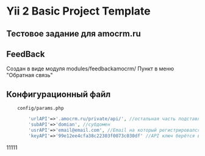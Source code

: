 Yii 2 Basic Project Template
============================

Тестовое задание для amocrm.ru
-------------------


FeedBack
------------
Создан в виде модуля
		modules/feedbackamocrm/
Пункт в меню "Обратная связь"
     
Конфигурационный файл
---------------------    
     	config/params.php
```php     	
    	'urlAPI'=>'.amocrm.ru/private/api/', //оcтальная часть подставляется в зависимости от команды 
    	'subAPI'=>'domian', //субдомен
    	'usrAPI'=>'email@email.com', //Email на который регистрировался пользователь
    	'keyAPI'=>'99e12ee4cfa38c22303f0073c030df' //API ключ берётся в кабинете пользователя
```

11111